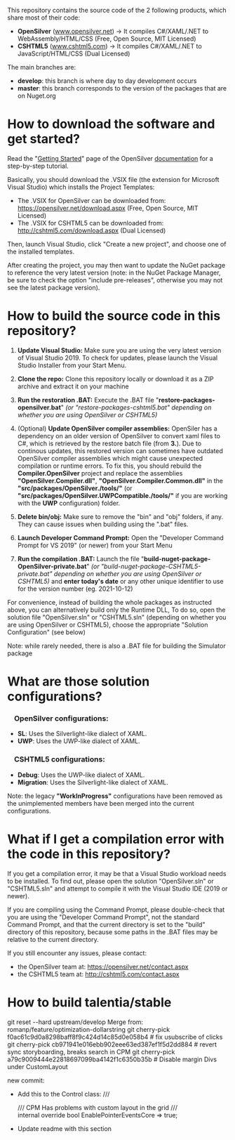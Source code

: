 This repository contains the source code of the 2 following products, which share most of their code:
- **OpenSilver** (www.opensilver.net) &rarr; It compiles C#/XAML/.NET to WebAssembly/HTML/CSS (Free, Open Source, MIT Licensed)
- **CSHTML5** (www.cshtml5.com) &rarr; It compiles C#/XAML/.NET to JavaScript/HTML/CSS (Dual Licensed)

The main branches are:
- **develop**: this branch is where day to day development occurs
- **master**: this branch corresponds to the version of the packages that are on Nuget.org


# How to download the software and get started?

Read the "[Getting Started](http://doc.opensilver.net/documentation/general/getting-started-tour.html)" page of the OpenSilver [documentation](http://doc.opensilver.net/) for a step-by-step tutorial.

Basically, you should download the .VSIX file (the extension for Microsoft Visual Studio) which installs the Project Templates:
- The .VSIX for OpenSilver can be downloaded from: https://opensilver.net/download.aspx (Free, Open Source, MIT Licensed)
- The .VSIX for CSHTML5 can be downloaded from: http://cshtml5.com/download.aspx (Dual Licensed)

Then, launch Visual Studio, click "Create a new project", and choose one of the installed templates.

After creating the project, you may then want to update the NuGet package to reference the very latest version (note: in the NuGet Package Manager, be sure to check the option "include pre-releases", otherwise you may not see the latest package version).



# How to build the source code in this repository?

1. **Update Visual Studio:** Make sure you are using the very latest version of Visual Studio 2019. To check for updates, please launch the Visual Studio Installer from your Start Menu.

2. **Clone the repo:** Clone this repository locally or download it as a ZIP archive and extract it on your machine

3. **Run the restoration .BAT:** Execute the .BAT file "**restore-packages-opensilver.bat**" *(or "restore-packages-cshtml5.bat" depending on whether you are using OpenSilver or CSHTML5)*

4. (Optional) **Update OpenSilver compiler assemblies:** OpenSiler has a dependency on an older version of OpenSilver to convert xaml files to C#, which is retrieved by the restore batch file (from **3.**). 
Due to continous updates, this restored version can sometimes have outdated OpenSilver compiler assemblies which might cause unexpected compilation or runtime errors. To fix this, you should rebuild the **Compiler.OpenSilver** project and replace the assemblies **"OpenSilver.Compiler.dll"**, **"OpenSilver.Compiler.Common.dll"** in the **"src/packages/OpenSilver.<version>/tools/"** (or **"src/packages/OpenSilver.UWPCompatible.<version>/tools/"** if you are working with the **UWP** configuration) folder.

5. **Delete bin/obj:** Make sure to remove the "bin" and "obj" folders, if any. They can cause issues when building using the ".bat" files.

6. **Launch Developer Command Prompt:** Open the "Developer Command Prompt for VS 2019" (or newer) from your Start Menu

7. **Run the compilation .BAT:** Launch the file "**build-nuget-package-OpenSilver-private.bat**" *(or "build-nuget-package-CSHTML5-private.bat" depending on whether you are using OpenSilver or CSHTML5)* and **enter today's date** or any other unique identifier to use for the version number (eg. 2021-10-12)

For convenience, instead of building the whole packages as instructed above, you can alternatively build only the Runtime DLL, To do so, open the solution file "OpenSilver.sln" or "CSHTML5.sln" (depending on whether you are using OpenSilver or CSHTML5), choose the appropriate "Solution Configuration" (see below) 

Note: while rarely needed, there is also a .BAT file for building the Simulator package

# What are those solution configurations?

### &nbsp;&nbsp;&nbsp;&nbsp;OpenSilver configurations:

- **SL**: Uses the Silverlight-like dialect of XAML.
- **UWP**: Uses the UWP-like dialect of XAML.

### &nbsp;&nbsp;&nbsp;&nbsp;CSHTML5 configurations:

- **Debug**: Uses the UWP-like dialect of XAML.
- **Migration**: Uses the Silverlight-like dialect of XAML.

Note: the legacy **"WorkInProgress"** configurations have been removed as the unimplemented members have been merged into the current configurations.

# What if I get a compilation error with the code in this repository?

If you get a compilation error, it may be that a Visual Studio workload needs to be installed. To find out, please open the solution "OpenSilver.sln" or "CSHTML5.sln" and attempt to compile it with the Visual Studio IDE (2019 or newer).

If you are compiling using the Command Prompt, please double-check that you are using the "Developer Command Prompt", not the standard Command Prompt, and that the current directory is set to the "build" directory of this repository, because some paths in the .BAT files may be relative to the current directory.

If you still encounter any issues, please contact:
- the OpenSilver team at: https://opensilver.net/contact.aspx
- the CSHTML5 team at: http://cshtml5.com/contact.aspx


# How to build talentia/stable

git reset --hard upstream/develop
Merge from: romanp/feature/optimization-dollarstring
git cherry-pick f0ac61c9d0a8298baff8f9c424d14c85d0e058b4 # fix usubscribe of clicks
git cherry-pick cb971941e016ebb902eee63ed387ef1f5d2dd884 # revert sync storyboarding, breaks search in CPM
git cherry-pick a79c9009444e22818697099ba4142f1c6350b35b # Disable margin Divs under CustomLayout

new commit:
- Add this to the Control class:
        /// <summary>
        /// CPM Has problems with custom layout in the grid
        /// </summary>
        internal override bool EnablePointerEventsCore => true;

- Update readme with this section